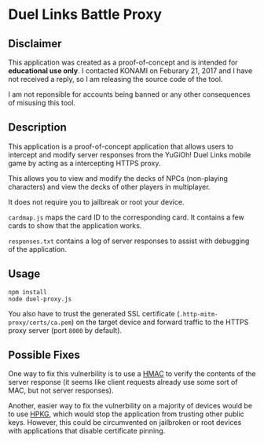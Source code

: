 Duel Links Battle Proxy
======

## Disclaimer
This application was created as a proof-of-concept and is intended for **educational use only**. I contacted KONAMI on Feburary 21, 2017 and I have not received a reply, so I am releasing the source code of the tool.

I am not reponsible for accounts being banned or any other consequences of misusing this tool.


## Description
This application is a proof-of-concept application that allows users to intercept and modify server responses from the YuGiOh! Duel Links mobile game by acting as a intercepting HTTPS proxy.

This allows you to view and modify the decks of NPCs (non-playing characters) and view the decks of other players in multiplayer.

It does not require you to jailbreak or root your device.

`cardmap.js` maps the card ID to the corresponding card. It contains a few cards to show that the application works.

`responses.txt` contains a log of server responses to assist with debugging of the application.


## Usage
```
npm install
node duel-proxy.js
```

You also have to trust the generated SSL certificate (`.http-mitm-proxy/certs/ca.pem`) on the target device and forward traffic to the HTTPS proxy server (port `8000` by default).


## Possible Fixes
One way to fix this vulnerbility is to use a [HMAC](https://en.wikipedia.org/wiki/Hash-based_message_authentication_code) to verify the contents of the server response (it seems like client requests already use some sort of MAC, but not server responses).

Another, easier way to fix the vulnerbility on a majority of devices would be to use [HPKG](https://en.wikipedia.org/wiki/HTTP_Public_Key_Pinning), which would stop the application from trusting other public keys. However, this could be circumvented on jailbroken or root devices with applications that disable certificate pinning.
